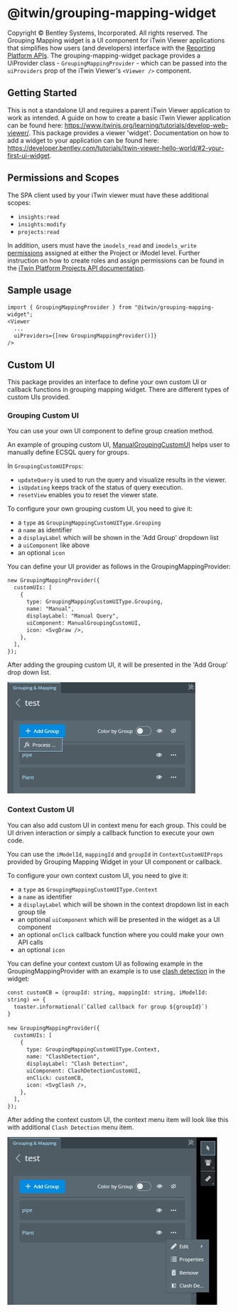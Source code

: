 # @itwin/grouping-mapping-widget

Copyright © Bentley Systems, Incorporated. All rights reserved.
The Grouping Mapping widget is a UI component for iTwin Viewer applications that simplifies how users (and developers) interface with the [Reporting Platform APIs](https://developer.bentley.com/apis/insights/overview/).
The grouping-mapping-widget package provides a UiProvider class - `GroupingMappingProvider` - which can be passed into the `uiProviders` prop of the iTwin Viewer's `<Viewer />` component.

## Getting Started

This is not a standalone UI and requires a parent iTwin Viewer application to work as intended.
A guide on how to create a basic iTwin Viewer application can be found here: <https://www.itwinjs.org/learning/tutorials/develop-web-viewer/>.
This package provides a viewer 'widget'. Documentation on how to add a widget to your application can be found here: <https://developer.bentley.com/tutorials/itwin-viewer-hello-world/#2-your-first-ui-widget>.

## Permissions and Scopes

The SPA client used by your iTwin viewer must have these additional scopes:

- `insights:read`
- `insights:modify`
- `projects:read`

In addition, users must have the `imodels_read` and `imodels_write` [permissions](https://developer.bentley.com/apis/insights/operations/create-mapping/#authorization) assigned at either the Project or iModel level. Further instruction on how to create roles and assign permissions can be found in the [iTwin Platform Projects API documentation](https://developer.bentley.com/apis/projects/tutorials/).

## Sample usage

```tsx
import { GroupingMappingProvider } from "@itwin/grouping-mapping-widget";
<Viewer
  ...
  uiProviders={[new GroupingMappingProvider()]}
/>
```

## Custom UI

This package provides an interface to define your own custom UI or callback functions in grouping mapping widget. There are different types of custom UIs provided.

### Grouping Custom UI

You can use your own UI component to define group creation method.

An example of grouping custom UI, [ManualGroupingCustomUI](./src/widget/components/customUI/ManualGroupingCustomUI.tsx) helps user to manually define ECSQL query for groups.

In `GroupingCustomUIProps`:

- `updateQuery` is used to run the query and visualize results in the viewer.
- `isUpdating` keeps track of the status of query execution.
- `resetView` enables you to reset the viewer state.

To configure your own grouping custom UI, you need to give it:

- a `type` as `GroupingMappingCustomUIType.Grouping`
- a `name` as identifier
- a `displayLabel` which will be shown in the 'Add Group' dropdown list
- a `uiComponent` like above
- an optional `icon`

You can define your UI provider as follows in the GroupingMappingProvider:

```tsx
new GroupingMappingProvider({
  customUIs: [
    {
      type: GroupingMappingCustomUIType.Grouping,
      name: "Manual",
      displayLabel: "Manual Query",
      uiComponent: ManualGroupingCustomUI,
      icon: <SvgDraw />,
    },
  ],
});
```

After adding the grouping custom UI, it will be presented in the 'Add Group' drop down list.

![Process Functional Grouping Menu Item](./assets/ProcessGroupingMenuItem.jpg)

### Context Custom UI

You can also add custom UI in context menu for each group. This could be UI driven interaction or simply a callback function to execute your own code.

You can use the `iModelId`, `mappingId` and `groupId` in `ContextCustomUIProps` provided by Grouping Mapping Widget in your UI component or callback.

To configure your own context custom UI, you need to give it:

- a `type` as `GroupingMappingCustomUIType.Context`
- a `name` as identifier
- a `displayLabel` which will be shown in the context dropdown list in each group tile
- an optional `uiComponent` which will be presented in the widget as a UI component
- an optional `onClick` callback function where you could make your own API calls
- an optional `icon`

You can define your context custom UI as following example in the GroupingMappingProvider with an example is to use [clash detection](https://www.itwinjs.org/sandboxes/iTwinPlatform/Clash%20Review) in the widget:

```tsx
const customCB = (groupId: string, mappingId: string, iModelId: string) => {
  toaster.informational(`Called callback for group ${groupId}`)
}

new GroupingMappingProvider({
  customUIs: [
    {
      type: GroupingMappingCustomUIType.Context,
      name: "ClashDetection",
      displayLabel: "Clash Detection",
      uiComponent: ClashDetectionCustomUI,
      onClick: customCB,
      icon: <SvgClash />,
    },
  ],
});
```

After adding the context custom UI, the context menu item will look like this with additional `Clash Detection` menu item.

![Clash Detection Context Menu Item](./assets/ClashDetectionContextMenuItem.jpg)
